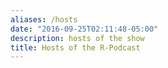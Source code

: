 ```yaml
---
aliases: /hosts
date: "2016-09-25T02:11:48-05:00"
description: hosts of the show
title: Hosts of the R-Podcast
---
```


